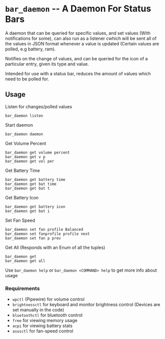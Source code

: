 # `bar_daemon` -- A Daemon For Status Bars
A daemon that can be queried for specific values, and set values (With notifications for some), can also run as a listener cwhich will be sent all of the values in JSON format whenever a value is updated (Certain values are polled, e.g battery, ram).

Notifies on the change of values, and can be queried for the icon of a particular entry, given its type and value.

Intended for use with a status bar, reduces the amount of values which need to be polled for.


## Usage
Listen for changes/polled values
```
bar_daemon listen
```

Start daemon
```
bar_daemon daemon
```

Get Volume Percent
```
bar_daemon get volume percent
bar_daemon get v p
bar_daemon get vol per
```

Get Battery Time
```
bar_daemon get battery time
bar_daemon get bat time
bar_daemon get bat t
```

Get Battery Icon
```
bar_daemon get battery icon
bar_daemon get bat i
```

Set Fan Speed
```
bar_daemon set fan profile Balanced
bar_daemon set fanprofile profile next
bar_daemon set fan p prev
```

Get All (Responds with an Enum of all the tuples)
```
bar_daemon get
bar_daemon get all
```

Use `bar_daemon help` or `bar_daemon <COMMAND> help` to get more info about usage


### Requirements

* `wpctl` (Pipewire) for volume control
* `brightnessctl` for keyboard and monitor brightness control (Devices are set manually in the code)
* `bluetoothctl` for bluetooth control
* `free` for viewing memory usage
* `acpi` for viewing battery stats
* `asusctl` for fan-speed control

